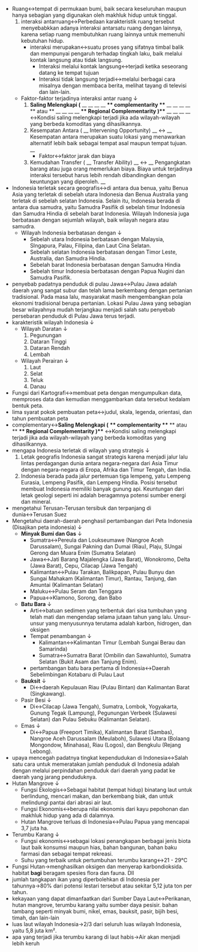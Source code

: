 - Ruang↔tempat di permukaan bumi, baik secara keseluruhan maupun hanya sebagian yang digunakan oleh makhluk hidup untuk tinggal.
    1. interaksi antarruang↔Perbedaan karakteristik ruang tersebut menyebabkkan adanya interaksi antarsatu ruang dengan lainnya, karena setiap ruang membutuhkan ruang lainnya untuk memenuhi kebutuhan hidup.
        - interaksi merupakan↔suatu proses yang sifatnya timbal balik dan mempunyai pengaruh terhadap tingkah laku, baik melalui kontak langsung atau tidak langsung.
            - Interaksi melalui kontak langsung↔terjadi ketika seseorang datang ke tempat tujuan
            - Interaksi tidak langsung terjadi↔melalui berbagai cara misalnya dengan membaca berita, melihat tayang di televisi dan lain-lain.
    - Faktor-faktor terjadinya interaksi antar ruang ↓ 
        1. **Saling Melengkapi (**   __   __    __ __   __** complementarity **__   __ __    __   __    ** atau **    __   __    __ __   __** Regional Complementarity )**__   __ __    __   __ ↔Kondisi saling melengkapi terjadi jika ada wilayah-wilayah yang berbeda komoditas yang dihasilkannya.
        2. Kesempatan Antara ( __   Intervening Opportunity)  __ ↔ __  Kesempatan antara merupakan suatu lokasi yang menawarkan alternatif lebih baik sebagai tempat asal maupun tempat tujuan.  __ 
            - Faktor↔faktor jarak dan biaya
        3. Kemudahan Transfer ( __   Transfer Ability)  __ ↔ __  Pengangkatan barang atau juga orang memerlukan biaya. Biaya untuk terjadinya interaksi tersebut harus lebih rendah dibandingkan dengan keuntungan yang diperoleh.  __ 
- Indonesia terletak secara geografis↔di antara dua benua, yaitu Benua Asia yang terletak di sebelah utara Indonesia dan Benua Australia yang terletak di sebelah selatan Indonesia. Selain itu, Indonesia berada di antara dua samudra, yaitu Samudra Pasifik di sebelah timur Indonesia dan Samudra Hindia di sebelah barat Indonesia. Wilayah Indonesia juga berbatasan dengan sejumlah wilayah, baik wilayah negara atau samudra.
    - Wilayah Indonesia berbatasan dengan ↓ 
        - Sebelah utara Indonesia berbatasan dengan Malaysia, SIngapura, Palau, Filipina, dan Laut Cina Selatan.
        - Sebelah selatan Indonesia berbatasan dengan Timor Leste, Australia, dan Samudra Hindia.
        - Sebelah barat Indonesia berbatasan dengan Samudra Hindia
        - Sebelah timur Indonesia berbatasan dengan Papua Nugini dan Samudra Pasifik.
- penyebab padatnya penduduk di pulau Jawa↔Pulau Jawa adalah daerah yang sangat subur dan telah lama berkembang dengan pertanian tradisional. Pada masa lalu, masyarakat masih mengembangkan pola ekonomi tradisional berupa pertanian. Lokasi Pulau Jawa yang sebagian besar wilayahnya mudah terjangkau menjadi salah satu penyebab persebaran penduduk di Pulau Jawa terus terjadi.
- karakteristik wilayah Indonesia ↓ 
    - Wilayah Daratan ↓ 
        1. Pegunungan      
        2. Dataran Tinggi
        3. Dataran Rendah
        4. Lembah
    - Wilayah Perairan ↓ 
        1. Laut
        2. Selat
        3. Teluk
        4. Danau
- Fungsi dari Kartografi↔membuat peta dengan mengumpulkan data, memproses data dan kemudian menggambarkan data tersebut kedalam bentuk peta.
- lima syarat pokok pembuatan peta↔judul, skala, legenda, orientasi, dan tahun pembuatan peta
- complementary↔**Saling Melengkapi (** __** complementarity **__  ** atau **  __** Regional Complementarity )**__ ↔Kondisi saling melengkapi terjadi jika ada wilayah-wilayah yang berbeda komoditas yang dihasilkannya.
- mengapa Indonesia terletak di wilayah yang strategis ↓ 
    1. Letak geografis Indonesia sangat strategis karena menjadi jalur lalu lintas perdagangan dunia antara negara-negara dari Asia Timur dengan negara-negara di Eropa, Afrika dan Timur Tengah, dan India. 
    2. Indonesia berada pada jalur pertemuan tiga lempeng, yatu Lempeng Eurasia, Lempeng Pasifik, dan Lempeng Hindia. Posisi tersebut membuat Indonesia memiliki banyak gunung api. Keuntungan dari letak geologi seperti ini adalah beragamnya potensi sumber energi dan mineral.  
- mengetahui Terusan-Terusan tersibuk dan terpanjang di dunia↔Terusan Suez
- Mengetahui daerah-daerah penghasil pertambangan dari Peta Indonesia (Disajikan peta indonesia) ↓ 
    - **Minyak Bumi dan Gas** ↓ 
        - Sumatra↔Pereula dan Loukseumawe (Nangroe Aceh Darussalam), Sungai Pakning dan Dumai (Riau), Plaju, SUngai Gerong dan Muara Enim (Sumatra Selatan)
        - Jawa↔Jati Barang Majalengka (Jawa Barat), Wonokromo, Delta (Jawa Barat), Cepu, Cilacap (Jawa Tengah)
        - Kalimantan↔Pulau Tarakan, Balikpapan, Pulau Bunyu dan Sungai Mahakam (Kalimantan Timur), Rantau, Tanjung, dan Amuntai (Kalimantan Selatan)
        - Maluku↔Pulau Seram dan Tenggara
        - Papua↔Klamono, Sorong, dan Babo
    - **Batu Bara** ↓ 
        - Arti↔batuan sedimen yang terbentuk dari sisa tumbuhan yang telah mati dan mengendap selama jutaan tahun yang lalu. Unsur-unsur yang menyusunnya terutama adalah karbon, hidrogen, dan oksigen
        - Tempat penambangan ↓ 
            - Kalimantan↔Kalimantan Timur (Lembah Sungai Berau dan Samarinda)
            - Sumatra↔Sumatra Barat (Ombilin dan Sawahlunto), Sumatra Selatan (Bukit Asam dan Tanjung Enim).
        - pertambangan batu bara pertama di Indonesia↔Daerah Sebelimbingan Kotabaru di Pulau Laut
    - **Bauksit** ↓ 
        - Di↔daerah Kepulauan Riau (Pulau Bintan) dan Kalimantan Barat (Singkawang).
    - Pasir Besi ↓ 
        - Di↔Cilacap (Jawa Tengah), Sumatra, Lombok, Yogyakarta, Gunung Tegak (Lampung), Pegunungan Verbeek (Sulawesi Selatan) dan Pulau Sebuku (Kalimantan Selatan).
    - Emas ↓ 
        - Di↔Papua (Freeport Timika), Kalimantan Barat (Sambas), Nangroe Aceh Darussalam (Meulaboh), Sulawesi Utara (Bolaang Mongondow, Minahasa), Riau (Logos), dan Bengkulu (Rejang Lebong).
- upaya mencegah padatnya tingkat kependudukan di Indonesia↔Salah satu cara untuk memeratakan jumlah penduduk di Indonesia adalah dengan melalui perpindahan penduduk dari daerah yang padat ke daerah yang jarang penduduknya.
- Hutan Mangrove ↓ 
    - Fungsi Ekologis↔Sebagai habitat (tempat hidup) binatang laut untuk berlindung, mencari makan, dan berkembang biak, dan  untuk melindungi pantai dari abrasi air laut.
    - Fungsi Ekonomis↔berupa nilai ekonomis dari kayu pepohonan dan makhluk hidup yang ada di dalamnya.
    - Hutan Mangrove terluas di Indonesia↔Pulau Papua yang mencapai 3,7 juta ha.
- Terumbu Karang ↓ 
    - Fungsi ekonomis↔sebagai lokasi penangkapan berbagai jenis biota laut baik konsumsi maupun hias, bahan bangunan, bahan baku farmasi dan sebagai tempat rekreasi.
    - Suhu yang terbaik untuk pertumbuhan terumbu karang↔21 - 29°C
- Fungsi Hutan→menghasilkan oksigen dan menyerap karbondioksida.   habitat **bagi**  beragam spesies flora dan fauna. Dll
- jumlah tangkapan ikan yang diperbolehkan di Indonesia per tahunnya→80% dari potensi lestari tersebut atau sekitar 5,12 juta ton per tahun.
- kekayaan yang dapat dimanfaatkan dari Sumber Daya Laut↔Perikanan, hutan mangrove, terumbu karang yaitu sumber daya pesisir. bahan tambang seperti minyak bumi, nikel, emas,  bauksit, pasir, bijih besi, timah, dan lain-lain
- luas laut wilayah Indonesia→2/3 dari seluruh luas wilayah Indonesia, yaitu 5,8 juta km².
- apa yang terjadi jika terumbu karang di laut habis→Air akan menjadi lebih keruh
